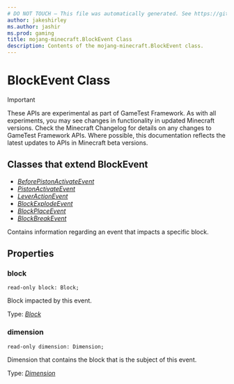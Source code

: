 ```yaml
---
# DO NOT TOUCH — This file was automatically generated. See https://github.com/Mojang/MinecraftScriptingApiDocsGenerator to modify descriptions, examples, etc.
author: jakeshirley
ms.author: jashir
ms.prod: gaming
title: mojang-minecraft.BlockEvent Class
description: Contents of the mojang-minecraft.BlockEvent class.
---
```

# BlockEvent Class
>[!IMPORTANT]
>These APIs are experimental as part of GameTest Framework. As with all experiments, you may see changes in functionality in updated Minecraft versions. Check the Minecraft Changelog for details on any changes to GameTest Framework APIs. Where possible, this documentation reflects the latest updates to APIs in Minecraft beta versions.

## Classes that extend BlockEvent
- [*BeforePistonActivateEvent*](BeforePistonActivateEvent.md)
- [*PistonActivateEvent*](PistonActivateEvent.md)
- [*LeverActionEvent*](LeverActionEvent.md)
- [*BlockExplodeEvent*](BlockExplodeEvent.md)
- [*BlockPlaceEvent*](BlockPlaceEvent.md)
- [*BlockBreakEvent*](BlockBreakEvent.md)

Contains information regarding an event that impacts a specific block.

## Properties
### **block**
`read-only block: Block;`

Block impacted by this event.

Type: [*Block*](Block.md)


### **dimension**
`read-only dimension: Dimension;`

Dimension that contains the block that is the subject of this event.

Type: [*Dimension*](Dimension.md)


